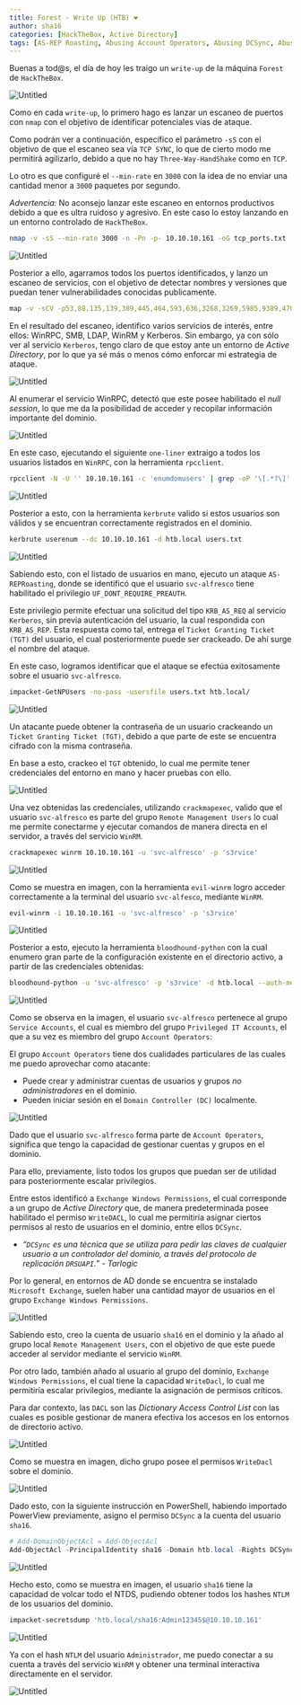 ```yaml
---
title: Forest - Write Up (HTB) ❤
author: sha16
categories: [HackTheBox, Active Directory]
tags: [AS-REP Roasting, Abusing Account Operators, Abusing DCSync, Abusing Exchange Windows Permissions, Abusing WriteAcl Permissions, Active Directory, User Enum via RPC, HTB]
---
```


Buenas a tod@s, el día de hoy les traigo un `write-up` de la máquina `Forest` de `HackTheBox`.  

![Untitled](/assets/img/htb/machines/Forest/Untitled.png)

Como en cada `write-up`, lo primero hago es lanzar un escaneo de puertos con `nmap` con el objetivo de identificar potenciales vías de ataque. 

Como podrán ver a continuación, específico el parámetro `-sS` con el objetivo de que el escaneo sea vía `TCP SYNC`, lo que de cierto modo me permitirá agilizarlo, debido a que no hay `Three-Way-HandShake` como en `TCP`.

Lo otro es que configuré el `--min-rate` en `3000` con la idea de no enviar una cantidad menor a `3000` paquetes por segundo.

*Advertencia:* No aconsejo lanzar este escaneo en entornos productivos debido a que es ultra ruidoso y agresivo. En este caso lo estoy lanzando en un entorno controlado de `HackTheBox`.

```bash
nmap -v -sS --min-rate 3000 -n -Pn -p- 10.10.10.161 -oG tcp_ports.txt
```

![Untitled](/assets/img/htb/machines/Forest/Untitled%201.png)

Posterior a ello, agarramos todos los puertos identificados, y lanzo un escaneo de servicios, con el objetivo de detectar nombres y versiones que puedan tener vulnerabilidades conocidas publicamente.

```bash
map -v -sCV -p53,88,135,139,389,445,464,593,636,3268,3269,5985,9389,47001,49664,49665,49666,49667,49671,49676,49677,49684,49706,49969 10.10.10.161 -oN port_scan.txt
```

En el resultado del escaneo, identifico varios servicios de interés, entre ellos: WinRPC, SMB, LDAP, WinRM y Kerberos. Sin embargo, ya con sólo ver al servicio `Kerberos`, tengo claro de que estoy ante un entorno de *Active Directory*, por lo que ya sé más o menos cómo enforcar mi estrategia de ataque.

![Untitled](/assets/img/htb/machines/Forest/Untitled%202.png)

Al enumerar el servicio WinRPC, detectó que este posee habilitado el *null session*, lo que me da la posibilidad de acceder y recopilar información importante del dominio.

![Untitled](/assets/img/htb/machines/Forest/Untitled%203.png)

En este caso, ejecutando el siguiente `one-liner` extraigo a todos los usuarios listados en `WinRPC`, con la herramienta `rpcclient`.  

```bash
rpcclient -N -U '' 10.10.10.161 -c 'enumdomusers' | grep -oP '\[.*?\]' | grep -v '0x' | tr -d ']['
```

![Untitled](/assets/img/htb/machines/Forest/Untitled%204.png)

Posterior a esto, con la herramienta `kerbrute` valido si estos usuarios son válidos y se encuentran correctamente registrados en el dominio.

```bash
kerbrute userenum --dc 10.10.10.161 -d htb.local users.txt
```

![Untitled](/assets/img/htb/machines/Forest/Untitled%205.png)

Sabiendo esto, con el listado de usuarios en mano, ejecuto un ataque `AS-REPRoasting`, donde se identificó que el usuario `svc-alfresco` tiene habilitado el privilegio `UF_DONT_REQUIRE_PREAUTH`.

Este privilegio permite efectuar una solicitud del tipo `KRB_AS_REQ` al servicio `Kerberos`, sin previa autenticación del usuario, la cual respondida con `KRB_AS_REP`. Esta respuesta como tal, entrega el `Ticket Granting Ticket (TGT)` del usuario, el cual posteriormente puede ser crackeado. De ahí surge el nombre del ataque.

En este caso, logramos identificar que el ataque se efectúa exitosamente sobre el usuario `svc-alfresco`.

```bash
impacket-GetNPUsers -no-pass -usersfile users.txt htb.local/
```

![Untitled](/assets/img/htb/machines/Forest/Untitled%206.png)

Un atacante puede obtener la contraseña de un usuario crackeando un `Ticket Granting Ticket (TGT)`, debido a que parte de este se encuentra cifrado con la misma contraseña.

En base a esto, crackeo el `TGT` obtenido, lo cual me permite tener credenciales del entorno en mano y hacer pruebas con ello.

![Untitled](/assets/img/htb/machines/Forest/Untitled%207.png)

Una vez obtenidas las credenciales, utilizando `crackmapexec`, valido que el usuario `svc-alfresco` es parte del grupo `Remote Management Users` lo cual me permite conectarme y ejecutar comandos de manera directa en el servidor, a través del servicio `WinRM`.

```bash
crackmapexec winrm 10.10.10.161 -u 'svc-alfresco' -p 's3rvice'
```

![Untitled](/assets/img/htb/machines/Forest/Untitled%208.png)

Como se muestra en imagen, con la herramienta `evil-winrm` logro acceder correctamente a la terminal del usuario `svc-alfesco`, mediante `WinRM`.

```bash
evil-winrm -i 10.10.10.161 -u 'svc-alfresco' -p 's3rvice'
```

![Untitled](/assets/img/htb/machines/Forest/Untitled%209.png)

Posterior a esto, ejecuto la herramienta `bloodhound-python` con la cual enumero gran parte de la configuración existente en el directorio activo, a partir de las credenciales obtenidas:

```bash
bloodhound-python -u 'svc-alfresco' -p 's3rvice' -d htb.local --auth-method ntlm -ns 10.10.10.161 -c all
```

![Untitled](/assets/img/htb/machines/Forest/Untitled%2010.png)

Como se observa en la imagen, el usuario `svc-alfresco` pertenece al grupo `Service Accounts`, el cual es miembro del grupo `Privileged IT Accounts`, el que a su vez es miembro del grupo `Account Operators`:

El grupo `Account Operators` tiene dos cualidades particulares de las cuales me puedo aprovechar como atacante:

- Puede crear y administrar cuentas de usuarios y grupos *no administradores* en el dominio.
- Pueden iniciar sesión en el `Domain Controller (DC)` localmente.

![Untitled](/assets/img/htb/machines/Forest/Untitled%2011.png)

Dado que el usuario `svc-alfresco` forma parte de `Account Operators`, significa que tengo la capacidad de gestionar cuentas y grupos en el dominio. 

Para ello, previamente, listo todos los grupos que puedan ser de utilidad para posteriormente escalar privilegios.

Entre estos identificó a `Exchange Windows Permissions`, el cual corresponde a un grupo de *Active Directory* que, de manera predeterminada posee habilitado el permiso `WriteDACL`, lo cual me permitiría asignar ciertos permisos al resto de usuarios en el dominio, entre ellos `DCSync`.

- *“`DCSync` es una técnica que se utiliza para pedir las claves de cualquier usuario a un controlador del dominio, a través del protocolo de replicación `DRSUAPI`.” - Tarlogic*

Por lo general, en entornos de AD donde se encuentra se instalado `Microsoft Exchange`, suelen haber una cantidad mayor de usuarios en el grupo `Exchange Windows Permissions`. 

![Untitled](/assets/img/htb/machines/Forest/Untitled%2012.png)

Sabiendo esto, creo la cuenta de usuario `sha16` en el dominio y la añado al grupo local `Remote Management Users`, con el objetivo de que este puede acceder al servidor mediante el servicio `WinRM`. 

Por otro lado, también añado al usuario al grupo del dominio, `Exchange Windows Permissions`, el cual tiene la capacidad `WriteDacl`, lo cual me permitiría escalar privilegios, mediante la asignación de permisos críticos.

Para dar contexto, las `DACL` son las *Dictionary Access Control List* con las cuales es posible gestionar de manera efectiva los accesos en los entornos de directorio activo.  

![Untitled](/assets/img/htb/machines/Forest/Untitled%2013.png)

Como se muestra en imagen, dicho grupo posee el permisos `WriteDacl` sobre el dominio.

![Untitled](/assets/img/htb/machines/Forest/Untitled%2014.png)

Dado esto, con la siguiente instrucción en PowerShell, habiendo importado PowerView previamente, asigno el permiso `DCSync` a la cuenta del usuario `sha16`.

```powershell
# Add-DomainObjectAcl = Add-ObjectAcl
Add-ObjectAcl -PrincipalIdentity sha16 -Domain htb.local -Rights DCSync
```

![Untitled](/assets/img/htb/machines/Forest/Untitled%2015.png)

Hecho esto, como se muestra en imagen, el usuario `sha16` tiene la capacidad de volcar todo el NTDS, pudiendo obtener todos los hashes `NTLM` de los usuarios del dominio.

```bash
impacket-secretsdump 'htb.local/sha16:Admin12345$@10.10.10.161'
```

![Untitled](/assets/img/htb/machines/Forest/Untitled%2016.png)

Ya con el hash `NTLM` del usuario `Administrador`, me puedo conectar a su cuenta a través del servicio `WinRM` y obtener una terminal interactiva directamente en el servidor.

![Untitled](/assets/img/htb/machines/Forest/Untitled%2017.png)